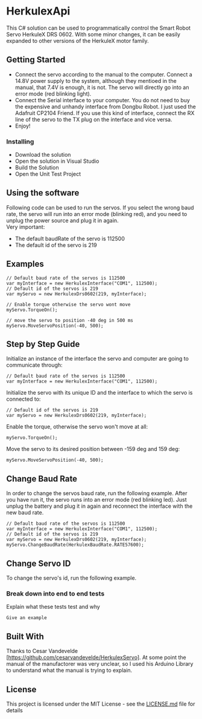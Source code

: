 # HerkulexApi

This C# solution can be used to programmatically control the Smart Robot Servo HerkuleX DRS 0602. 
With some minor changes, it can be easily expanded to other versions of the HerkuleX motor family. 

## Getting Started
* Connect the servo according to the manual to the computer. Connect a 14.8V power supply to the system, although they mentioed in the manual, that 7.4V is enough, it is not. The servo will directly go into an error mode (red blinking light). 
* Connect the Serial interface to your computer. You do not need to buy the expensive and unhandy interface from Dongbu Robot. I just used the Adafruit CP2104 Friend. If you use this kind of interface, connect the RX line of the servo to the TX plug on the interface and vice versa. 
* Enjoy!

### Installing
*  Download the solution 
*  Open the solution in Visual Studio 
*  Build the Solution
*  Open the Unit Test Project

## Using the software

Following code can be used to run the servos. 
If you select the wrong baud rate, the servo will run into an error mode (blinking red), and you need to unplug the power source and plug it in again.  
Very important: 
* The default baudRate of the servo is 112500
* The default id of the servo is 219

## Examples

```
// Default baud rate of the servos is 112500
var myInterface = new HerkulexInterface("COM1", 112500);
// Default id of the servos is 219
var myServo = new HerkulexDrs0602(219, myInterface);

// Enable torque otherwise the servo wont move
myServo.TorqueOn();

// move the servo to position -40 deg in 500 ms
myServo.MoveServoPosition(-40, 500);
```

## Step by Step Guide


Initialize an instance of the interface the servo and computer are going to communicate through: 
```
// Default baud rate of the servos is 112500
var myInterface = new HerkulexInterface("COM1", 112500);
```

Initialize the servo with its unique ID and the interface to which the servo is connected to: 

```
// Default id of the servos is 219
var myServo = new HerkulexDrs0602(219, myInterface);
```
Enable the torque, otherwise the servo won't move at all: 
```
myServo.TorqueOn();
```
Move the servo to its desired position between -159 deg and 159 deg:
```
myServo.MoveServoPosition(-40, 500);
```

## Change Baud Rate

In order to change the servos baud rate, run the following example. After you have run it, the servo runs into an error mode (red blinking led). Just unplug the battery and plug it in again and reconnect the interface with the new baud rate. 

```
// Default baud rate of the servos is 112500
var myInterface = new HerkulexInterface("COM1", 112500);
// Default id of the servos is 219
var myServo = new HerkulexDrs0602(219, myInterface);
myServo.ChangeBaudRate(HerkulexBaudRate.RATE57600);
```

## Change Servo ID
To change the servo's id, run the following example. 
### Break down into end to end tests

Explain what these tests test and why

```
Give an example
```


## Built With

Thanks to Cesar Vandevelde [https://github.com/cesarvandevelde/HerkulexServo]. At some point the manual of the manufactorer was very unclear, so I used his Arduino Library to understand what the manual is trying to explain. 

## License

This project is licensed under the MIT License - see the [LICENSE.md](LICENSE.md) file for details


